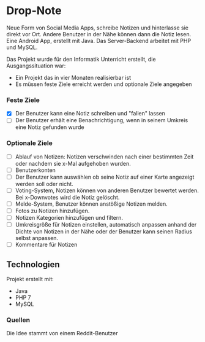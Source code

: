 # Drop-Note

Neue Form von Social Media Apps, schreibe Notizen und hinterlasse sie direkt vor Ort. Andere Benutzer in der Nähe können dann die Notiz lesen.
Eine Android App, erstellt mit Java. Das Server-Backend arbeitet mit PHP und MySQL.

Das Projekt wurde für den Informatik Unterricht erstellt, die Ausgangssituation war:
* Ein Projekt das in vier Monaten realisierbar ist
* Es müssen feste Ziele erreicht werden und optionale Ziele angegeben

### Feste Ziele
- [x] Der Benutzer kann eine Notiz schreiben und "fallen" lassen
- [ ] Der Benutzer erhält eine Benachrichtigung, wenn in seinem Umkreis eine Notiz gefunden wurde

### Optionale Ziele
- [ ] Ablauf von Notizen: Notizen verschwinden nach einer bestimmten Zeit oder nachdem sie x-Mal aufgehoben wurden.
- [ ] Benutzerkonten
- [ ] Der Benutzer kann auswählen ob seine Notiz auf einer Karte angezeigt werden soll oder nicht.
- [ ] Voting-System, Notizen können von anderen Benutzer bewertet werden. Bei x-Downvotes wird die Notiz gelöscht.
- [ ] Melde-System, Benutzer können anstößige Notizen melden.
- [ ] Fotos zu Notizen hinzufügen.
- [ ] Notizen Kategorien hinzufügen und filtern.
- [ ] Umkreisgröße für Notizen einstellen, automatisch anpassen anhand der Dichte von Notizen in der Nähe oder der Benutzer kann seinen Radius selbst anpassen.
- [ ] Kommentare für Notizen

## Technologien
Projekt erstellt mit:
* Java
* PHP 7
* MySQL

### Quellen
Die Idee stammt von einem Reddit-Benutzer
